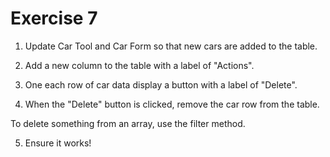 # Exercise 7

1. Update Car Tool and Car Form so that new cars are added to the table.

2. Add a new column to the table with a label of "Actions".

3. One each row of car data display a button with a label of "Delete".

4. When the "Delete" button is clicked, remove the car row from the table.

To delete something from an array, use the filter method.

5. Ensure it works!
